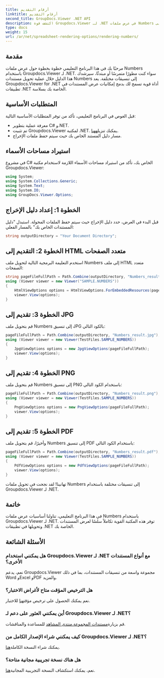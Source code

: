 ```yaml
---
title: أرقام التقديم
linktitle: أرقام التقديم
second_title: GroupDocs.Viewer .NET API
description: اكتشف قوة Groupdocs.Viewer لـ .NET في عرض ملفات Numbers بسلاسة. قم بالتحويل إلى HTML وJPG وPNG وPDF بسهولة.
type: docs
weight: 15
url: /ar/net/spreadsheet-rendering-options/rendering-numbers/
---
```

## مقدمة
مرحبًا بك في هذا البرنامج التعليمي خطوة بخطوة حول عرض ملفات Numbers باستخدام Groupdocs.Viewer لـ .NET. سواء كنت مطورًا متمرسًا أو مبتدئًا، سيرشدك هذا الدليل خلال عملية تحويل مستندات Numbers إلى تنسيقات مختلفة. يعد Groupdocs.Viewer for .NET أداة قوية تسمح لك بدمج إمكانيات عرض المستندات في تطبيقات .NET الخاصة بك بسلاسة.
## المتطلبات الأساسية
قبل الغوص في البرنامج التعليمي، تأكد من توفر المتطلبات الأساسية التالية:
- معرفة عملية بتطوير C# و.NET.
-  تم تثبيت Groupdocs.Viewer لمكتبة .NET. يمكنك تنزيله[هنا](https://releases.groupdocs.com/viewer/net/).
- مسار دليل المستند الخاص بك حيث سيتم حفظ ملفات الإخراج.
## استيراد مساحات الأسماء
في مشروع C# الخاص بك، تأكد من استيراد مساحات الأسماء اللازمة لاستخدام مكتبة Groupdocs.Viewer:
```csharp
using System;
using System.Collections.Generic;
using System.Text;
using System.IO;
using GroupDocs.Viewer.Options;
```
## الخطوة 1: إعداد دليل الإخراج
قبل البدء في العرض، حدد دليل الإخراج حيث سيتم حفظ الملفات المحولة. استبدل "دليل المستندات الخاص بك" بالمسار الفعلي:
```csharp
string outputDirectory = "Your Document Directory";
```
## الخطوة 2: التقديم إلى HTML متعدد الصفحات
استخدم التعليمة البرمجية التالية لتحويل ملف Numbers إلى ملف HTML متعدد الصفحات:
```csharp
string pageFileFullPath = Path.Combine(outputDirectory, "Numbers_result.html");
using (Viewer viewer = new Viewer("SAMPLE.NUMBERS"))
{
    HtmlViewOptions options = HtmlViewOptions.ForEmbeddedResources(pageFileFullPath);
    viewer.View(options);
}
```
## الخطوة 3: تقديم إلى JPG
قم بتحويل ملف Numbers إلى تنسيق JPG بالكود التالي:
```csharp
pageFileFullPath = Path.Combine(outputDirectory, "Numbers_result.jpg");
using (Viewer viewer = new Viewer(TestFiles.SAMPLE_NUMBERS))
{
    JpgViewOptions options = new JpgViewOptions(pageFileFullPath);
    viewer.View(options);
}
```
## الخطوة 4: تقديم إلى PNG
قم بتحويل ملف Numbers إلى تنسيق PNG باستخدام الكود التالي:
```csharp
pageFileFullPath = Path.Combine(outputDirectory, "Numbers_result.png");
using (Viewer viewer = new Viewer(TestFiles.SAMPLE_NUMBERS))
{
    PngViewOptions options = new PngViewOptions(pageFileFullPath);
    viewer.View(options);
}
```
## الخطوة 5: تقديم إلى PDF
وأخيرًا، قم بتحويل ملف Numbers إلى تنسيق PDF باستخدام الكود التالي:
```csharp
pageFileFullPath = Path.Combine(outputDirectory, "Numbers_result.pdf");
using (Viewer viewer = new Viewer(TestFiles.SAMPLE_NUMBERS))
{
    PdfViewOptions options = new PdfViewOptions(pageFileFullPath);
    viewer.View(options);
}
```
تهانينا! لقد نجحت في تحويل ملفات Numbers إلى تنسيقات مختلفة باستخدام Groupdocs.Viewer لـ .NET.
## خاتمة
في هذا البرنامج التعليمي، تناولنا أساسيات عرض ملفات Numbers باستخدام Groupdocs.Viewer لـ .NET. توفر هذه المكتبة القوية تكاملاً سلسًا لعرض المستندات وتحويلها في تطبيقات .NET الخاصة بك.
## الأسئلة الشائعة
### هل يمكنني استخدام Groupdocs.Viewer لـ .NET مع أنواع المستندات الأخرى؟
نعم، يدعم Groupdocs.Viewer مجموعة واسعة من تنسيقات المستندات، بما في ذلك Word وExcel وPDF والمزيد.
### هل الترخيص المؤقت متاح لأغراض الاختبار؟
 نعم يمكنك الحصول على ترخيص مؤقت[هنا](https://purchase.groupdocs.com/temporary-license/) للاختبار.
### أين يمكنني العثور على دعم لـ Groupdocs.Viewer لـ .NET؟
 قم بزيارة[مستندات المجموعة.منتدى المشاهد](https://forum.groupdocs.com/c/viewer/9) للمساعدة والمناقشات.
### كيف يمكنني شراء الإصدار الكامل من Groupdocs.Viewer لـ .NET؟
 يمكنك شراء النسخة الكاملة[هنا](https://purchase.groupdocs.com/buy).
### هل هناك نسخة تجريبية مجانية متاحة؟
 نعم، يمكنك استكشاف النسخة التجريبية المجانية[هنا](https://releases.groupdocs.com/).